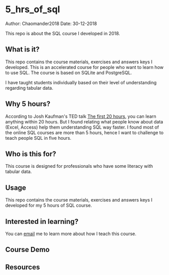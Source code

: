 # 5_hrs_of_sql
Author: Chaomander2018
Date: 30-12-2018

This repo is about the SQL course I developed in 2018.

## What is it?
This repo contains the course materials, exercises and answers keys I developed. This is an accelerated course for people who want to learn how to use SQL. The course is based on SQLite and PostgreSQL.

I have taught students individually based on their level of understanding regarding tabular data. 

## Why 5 hours?
According to Josh Kaufman's TED talk [The first 20 hours](https://www.youtube.com/watch?v=5MgBikgcWnY), you can learn anything within 20 hours. But I found relating what people know about data (Excel, Access) help them understanding SQL way faster. I found most of the online SQL courses are more than 5 hours, hence I want to challenge to teach people SQL in five hours. 

## Who is this for?
This course is designed for professionals who have some literacy with tabular data. 

## Usage
This repo contains the course materials, exercises and answers keys I developed for my 5 hours of SQL course.

## Interested in learning?
You can [email](mailto:emmawangchao@gmail.com) me to learn more about how I teach this course.

## Course Demo

## Resources


